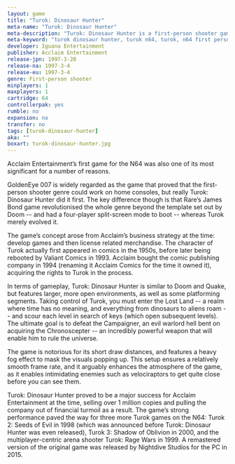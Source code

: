 ```yaml
---
layout: game
title: "Turok: Dinosaur Hunter"
meta-name: "Turok: Dinosaur Hunter"
meta-description: "Turok: Dinosaur Hunter is a first-person shooter game developed by Iguana Entertainment for the Nintendo 64."
meta-keyword: "turok dinosaur hunter, turok n64, turok, n64 first person shooter game, nintendo 64"
developer: Iguana Entertainment
publisher: Acclaim Entertainment
release-jpn: 1997-3-28
release-na: 1997-3-4
release-eu: 1997-3-4
genre: First-person shooter
minplayers: 1
maxplayers: 1
cartridge: 64
controllerpak: yes
rumble: no
expansion: no 
transfer: no
tags: [turok-dinosaur-hunter]
aka: ""
boxart: turok-dinosaur-hunter.jpg
---
```


Acclaim Entertainment’s first game for the N64 was also one of its most significant for a number of reasons.

GoldenEye 007 is widely regarded as the game that proved that the first-person shooter genre could work on home consoles, but really Turok: Dinosaur Hunter did it first. The key difference though is that Rare’s James Bond game revolutionised the whole genre beyond the template set out by Doom -- and had a four-player split-screen mode to boot -- whereas Turok merely evolved it.

The game’s concept arose from Acclaim’s business strategy at the time: develop games and then license related merchandise. The character of Turok actually first appeared in comics in the 1950s, before later being rebooted by Valiant Comics in 1993. Acclaim bought the comic publishing company in 1994 (renaming it Acclaim Comics for the time it owned it), acquiring the rights to Turok in the process.

In terms of gameplay, Turok: Dinosaur Hunter is similar to Doom and Quake, but features larger, more open environments, as well as some platforming segments. Taking control of Turok, you must enter the Lost Land -- a realm where time has no meaning, and everything from dinosaurs to aliens roam -- and scour each level in search of keys (which open subsequent levels). The ultimate goal is to defeat the Campaigner, an evil warlord hell bent on acquiring the Chronoscepter -- an incredibly powerful weapon that will enable him to rule the universe.

The game is notorious for its short draw distances, and features a heavy fog effect to mask the visuals popping up. This setup ensures a relatively smooth frame rate, and it arguably enhances the atmosphere of the game, as it enables intimidating enemies such as velociraptors to get quite close before you can see them.

Turok: Dinosaur Hunter proved to be a major success for Acclaim Entertainment at the time, selling over 1 million copies and pulling the company out of financial turmoil as a result. The game’s strong performance paved the way for three more Turok games on the N64: Turok 2: Seeds of Evil in 1998 (which was announced before Turok: Dinosaur Hunter was even released), Turok 3: Shadow of Oblivion in 2000, and the multiplayer-centric arena shooter Turok: Rage Wars in 1999. A remastered version of the original game was released by Nightdive Studios for the PC in 2015.